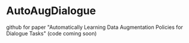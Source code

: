 # AutoAugDialogue
github for paper "Automatically Learning Data Augmentation Policies for Dialogue Tasks" (code coming soon)
